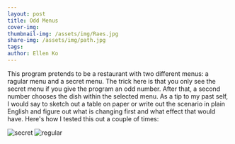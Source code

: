 ```yaml
---
layout: post
title: Odd Menus 
cover-img:
thumbnail-img: /assets/img/Raes.jpg
share-img: /assets/img/path.jpg
tags: 
author: Ellen Ko
---
```


This program pretends to be a restaurant with two different menus: a ragular menu and a secret menu. The trick here is that you only see the secret menu if you give the program an odd number. After that, a second number chooses the dish within the selected menu. As a tip to my past self, I would say to sketch out a table on paper or write out the scenario in plain English and figure out what is changing first and what effect that would have. Here's how I tested this out a couple of times: 

![secret](https://ellen-ko.github.io/assets/img/mDebugodd.jpg)
![regular](https://ellen-ko.github.io/assets/img/mDebugeven.jpg)

